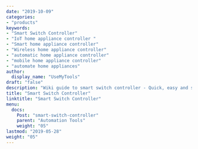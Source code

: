 ```yaml
---
date: "2019-10-09"
categories:
- "products"
keywords:
- "Smart Switch Controller"
- "IoT home appliance controller "
- "Smart home appliance controller"
- "Wireless home appliance controller"
- "automatic home appliance controller"
- "mobile home appliance controller"
- "automate home appliances"
author:
  display_name: "UseMyTools"
draft: "false"
description: "Wiki guide to smart switch controller - Quick, easy and simple way to automate your home appliances and control it from your mobile/tablet or PC. I has built-in timers to automate appliance ON/OFF schedules."
title: "Smart Switch Controller"
linktitle: "Smart Switch Controller"
menu:
  docs:
    Post: "smart-switch-controller"
    parent: "Automation Tools"
    weight: "05"
lastmod: "2019-05-28"
weight: "05"
---
```


